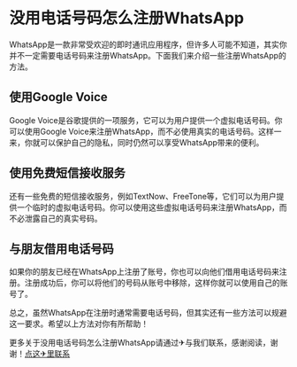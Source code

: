 # 没用电话号码怎么注册WhatsApp

WhatsApp是一款非常受欢迎的即时通讯应用程序，但许多人可能不知道，其实你并不一定需要电话号码来注册WhatsApp。下面我们来介绍一些注册WhatsApp的方法。

## 使用Google Voice

Google Voice是谷歌提供的一项服务，它可以为用户提供一个虚拟电话号码。你可以使用Google Voice来注册WhatsApp，而不必使用真实的电话号码。这样一来，你就可以保护自己的隐私，同时仍然可以享受WhatsApp带来的便利。

## 使用免费短信接收服务

还有一些免费的短信接收服务，例如TextNow、FreeTone等，它们可以为用户提供一个临时的虚拟电话号码。你可以使用这些虚拟电话号码来注册WhatsApp，而不必泄露自己的真实号码。

## 与朋友借用电话号码

如果你的朋友已经在WhatsApp上注册了账号，你也可以向他们借用电话号码来注册。注册成功后，你可以将他们的号码从账号中移除，这样你就可以使用自己的账号了。

总之，虽然WhatsApp在注册时通常需要电话号码，但其实还有一些方法可以规避这一要求。希望以上方法对你有所帮助！

更多关于没用电话号码怎么注册WhatsApp请通过✈与我们联系，感谢阅读，谢谢！[点这✈里联系](https://ads.k02.cc)
